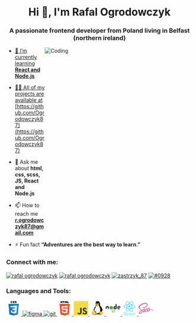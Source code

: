 <h1 align="center">Hi 👋, I'm Rafal Ogrodowczyk</h1>
<h3 align="center">A passionate frontend developer from Poland living in Belfast (northern ireland)</h3>
<img align="right" alt="Coding" width="400" boreder-radius="5px" src="https://giphy.com/embed/ln7z2eWriiQAllfVcn" width="480" height="480" frameBorder="0" class="giphy-embed" allowFullScreen></iframe><p><a href="https://giphy.com/stickers/devrock-javascript-edr-escueladevrock-ln7z2eWriiQAllfVcn">



- 🌱 I’m currently learning **React and Node.js**

- 👨‍💻 All of my projects are available at [https://github.com/Ogrodowczyk87](https://github.com/Ogrodowczyk87)

- 💬 Ask me about **html, css, scss, JS, React and Node.js**

- 📫 How to reach me **r.ogrodowczyk87@gmail.com**

- ⚡ Fun fact **“Adventures are the best way to learn.”**

<h3 align="left">Connect with me:</h3>
<p align="left">
<a href="https://linkedin.com/in/rafal ogrodowczyk" target="blank"><img align="center" src="https://raw.githubusercontent.com/rahuldkjain/github-profile-readme-generator/master/src/images/icons/Social/linked-in-alt.svg" alt="rafal ogrodowczyk" height="30" width="40" /></a>
<a href="https://fb.com/rafal ogrodowczyk" target="blank"><img align="center" src="https://raw.githubusercontent.com/rahuldkjain/github-profile-readme-generator/master/src/images/icons/Social/facebook.svg" alt="rafal ogrodowczyk" height="30" width="40" /></a>
<a href="https://instagram.com/zastrzyk_87" target="blank"><img align="center" src="https://raw.githubusercontent.com/rahuldkjain/github-profile-readme-generator/master/src/images/icons/Social/instagram.svg" alt="zastrzyk_87" height="30" width="40" /></a>
<a href="https://discord.gg/#0928" target="blank"><img align="center" src="https://raw.githubusercontent.com/rahuldkjain/github-profile-readme-generator/master/src/images/icons/Social/discord.svg" alt="#0928" height="30" width="40" /></a>
</p>

<h3 align="left">Languages and Tools:</h3>
<p align="left"> <a href="https://www.w3schools.com/css/" target="_blank" rel="noreferrer"> <img src="https://raw.githubusercontent.com/devicons/devicon/master/icons/css3/css3-original-wordmark.svg" alt="css3" width="40" height="40"/> </a> <a href="https://www.figma.com/" target="_blank" rel="noreferrer"> <img src="https://www.vectorlogo.zone/logos/figma/figma-icon.svg" alt="figma" width="40" height="40"/> </a> <a href="https://git-scm.com/" target="_blank" rel="noreferrer"> <img src="https://www.vectorlogo.zone/logos/git-scm/git-scm-icon.svg" alt="git" width="40" height="40"/> </a> <a href="https://www.w3.org/html/" target="_blank" rel="noreferrer"> <img src="https://raw.githubusercontent.com/devicons/devicon/master/icons/html5/html5-original-wordmark.svg" alt="html5" width="40" height="40"/> </a> <a href="https://developer.mozilla.org/en-US/docs/Web/JavaScript" target="_blank" rel="noreferrer"> <img src="https://raw.githubusercontent.com/devicons/devicon/master/icons/javascript/javascript-original.svg" alt="javascript" width="40" height="40"/> </a> <a href="https://www.linux.org/" target="_blank" rel="noreferrer"> <img src="https://raw.githubusercontent.com/devicons/devicon/master/icons/linux/linux-original.svg" alt="linux" width="40" height="40"/> </a> <a href="https://nodejs.org" target="_blank" rel="noreferrer"> <img src="https://raw.githubusercontent.com/devicons/devicon/master/icons/nodejs/nodejs-original-wordmark.svg" alt="nodejs" width="40" height="40"/> </a> <a href="https://reactjs.org/" target="_blank" rel="noreferrer"> <img src="https://raw.githubusercontent.com/devicons/devicon/master/icons/react/react-original-wordmark.svg" alt="react" width="40" height="40"/> </a> <a href="https://sass-lang.com" target="_blank" rel="noreferrer"> <img src="https://raw.githubusercontent.com/devicons/devicon/master/icons/sass/sass-original.svg" alt="sass" width="40" height="40"/> </a> </p>






